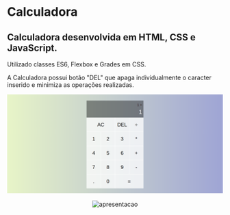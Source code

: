 # Calculadora
## Calculadora desenvolvida em HTML, CSS e JavaScript.
Utilizado classes ES6, Flexbox e Grades em CSS.

A Calculadora possui botão "DEL" que apaga individualmente o caracter inserido e minimiza as operações realizadas.

![apresentacao-img](https://github.com/thayg0r/calculadora/blob/main/calculator.png)

<div align="center">
  
![apresentacao](https://user-images.githubusercontent.com/93357621/203868781-a675bf49-541d-4205-97f0-ad65831c2a41.gif)
  
</div>
